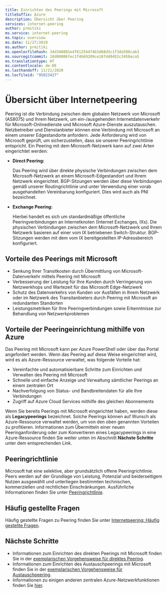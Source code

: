 ```yaml
---
title: Einrichten des Peerings mit Microsoft
titleSuffix: Azure
description: Übersicht über Peering
services: internet-peering
author: prmitiki
ms.service: internet-peering
ms.topic: overview
ms.date: 11/27/2019
ms.author: prmitiki
ms.openlocfilehash: 34d340881e4f612544f4b3d68d3c1f3da598cab3
ms.sourcegitcommit: 10d00006fec1f4b69289ce18fdd0452c3458eca5
ms.translationtype: HT
ms.contentlocale: de-DE
ms.lasthandoff: 11/21/2020
ms.locfileid: "95023427"
---
```

# <a name="internet-peering-overview"></a>Übersicht über Internetpeering

Peering ist die Verbindung zwischen dem globalen Netzwerk von Microsoft (AS8075) und Ihrem Netzwerk, um ein-/ausgehenden Internetdatenverkehr für Microsoft-Onlinedienste und Microsoft Azure-Dienste auszutauschen. Netzbetreiber und Dienstanbieter können eine Verbindung mit Microsoft an einem unserer Edgestandorte anfordern. Jede Anforderung wird von Microsoft geprüft, um sicherzustellen, dass sie unserer Peeringrichtlinie entspricht. Ein Peering mit dem Microsoft-Netzwerk kann auf zwei Arten eingerichtet werden:

* **Direct Peering:**

    Das Peering wird über direkte physische Verbindungen zwischen dem Microsoft-Netzwerk an einem Microsoft-Edgestandort und Ihrem Netzwerk eingerichtet. BGP-Sitzungen werden über diese Verbindungen gemäß unserer Routingrichtlinie und unter Verwendung einer vorab ausgehandelten Vereinbarung konfiguriert. Dies wird auch als PNI bezeichnet.

* **Exchange Peering:**

    Hierbei handelt es sich um standardmäßige öffentliche Peeringverbindungen an Internetknoten (Internet Exchanges, IXs). Die physischen Verbindungen zwischen dem Microsoft-Netzwerk und Ihrem Netzwerk basieren auf einer vom IX betriebenen Switch-Struktur. BGP-Sitzungen werden mit dem vom IX bereitgestellten IP-Adressbereich konfiguriert.

## <a name="benefits-of-peering-with-microsoft"></a>Vorteile des Peerings mit Microsoft
* Senkung Ihrer Transitkosten durch Übermittlung von Microsoft-Datenverkehr mittels Peering mit Microsoft
* Verbesserung der Leistung für Ihre Kunden durch Verringerung von Netzwerkhops und Wartezeit für das Microsoft Edge-Netzwerk
* Schutz des Datenverkehrs von Kunden vor Ausfällen in Ihrem Netzwerk oder im Netzwerk des Transitanbieters durch Peering mit Microsoft an redundanten Standorten
* Leistungsmetriken für Ihre Peeringverbindungen sowie Erkenntnisse zur Behandlung von Netzwerkproblemen

## <a name="benefits-of-using-azure-to-set-up-peering"></a>Vorteile der Peeringeinrichtung mithilfe von Azure

Das Peering mit Microsoft kann per Azure PowerShell oder über das Portal angefordert werden. Wenn das Peering auf diese Weise eingerichtet wird, wird es als Azure-Ressource verwaltet, was folgende Vorteile hat:
* Vereinfachte und automatisierbare Schritte zum Einrichten und Verwalten des Peering mit Microsoft
* Schnelle und einfache Anzeige und Verwaltung sämtlicher Peerings an einem zentralen Ort
* Nachverfolgung von Status- und Bandbreitendaten für alle Ihre Verbindungen
* Zugriff auf Azure Cloud Services mithilfe des gleichen Abonnements

Wenn Sie bereits Peerings mit Microsoft eingerichtet haben, werden diese als **Legacypeerings** bezeichnet. Solche Peerings können auf Wunsch als Azure-Ressource verwaltet werden, um von den oben genannten Vorteilen zu profitieren. Informationen zum Übermitteln einer neuen Peeringanforderung oder zum Konvertieren eines Legacypeerings in eine Azure-Ressource finden Sie weiter unten im Abschnitt **Nächste Schritte** unter dem entsprechenden Link.

## <a name="peering-policy"></a>Peeringrichtlinie
Microsoft hat eine selektive, aber grundsätzlich offene Peeringrichtlinie. Peers werden auf der Grundlage von Leistung, Potenzial und beiderseitigem Nutzen ausgewählt und unterliegen bestimmten technischen, kommerziellen und rechtlichen Einschränkungen. Ausführliche Informationen finden Sie unter [Peeringrichtlinie](policy.md).

## <a name="faq"></a>Häufig gestellte Fragen
Häufig gestellte Fragen zu Peering finden Sie unter [Internetpeering: Häufig gestellte Fragen](faqs.md).

## <a name="next-steps"></a>Nächste Schritte

* Informationen zum Einrichten des direkten Peerings mit Microsoft finden Sie in der [exemplarischen Vorgehensweise für direktes Peering](walkthrough-direct-all.md).
* Informationen zum Einrichten des Austauschpeerings mit Microsoft finden Sie in der [exemplarischen Vorgehensweise für Austauschpeering](walkthrough-exchange-all.md).
* Informationen zu einigen anderen zentralen Azure-Netzwerkfunktionen finden Sie [hier](../networking/networking-overview.md).